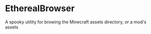 EtherealBrowser
===============

A spooky utility for browing the Minecraft assets directory, or a mod's assets